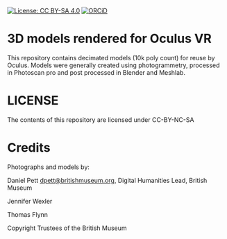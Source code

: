 
[![License: CC BY-SA 4.0](https://img.shields.io/badge/License-CC%20BY--SA%204.0-lightgrey.svg)](http://creativecommons.org/licenses/by-sa/4.0/) 
[![ORCiD](https://img.shields.io/badge/ORCiD-0000--0002--0246--2335-green.svg)](http://orcid.org/0000-0002-0246-2335)

# 3D models rendered for Oculus VR

This repository contains decimated models (10k poly count) for reuse by Oculus. Models were generally created using photogrammetry, processed in Photoscan pro and post processed in Blender and Meshlab. 

# LICENSE

The contents of this repository are licensed under CC-BY-NC-SA

# Credits

Photographs and models by:

Daniel Pett <dpett@britishmuseum.org>, Digital Humanities Lead, British Museum

Jennifer Wexler

Thomas Flynn

Copyright Trustees of the British Museum
